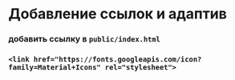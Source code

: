 # Добавление ссылок и адаптив
### добавить ссылку в `public/index.html`
### `<link href="https://fonts.googleapis.com/icon?family=Material+Icons" rel="stylesheet">`
